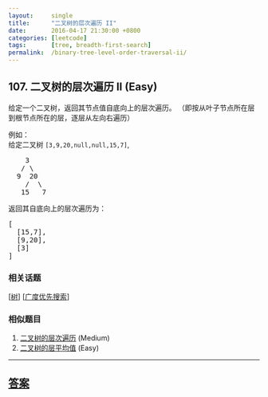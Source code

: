 ```yaml
---
layout:     single
title:      "二叉树的层次遍历 II"
date:       2016-04-17 21:30:00 +0800
categories: [leetcode]
tags:       [tree, breadth-first-search]
permalink:  /binary-tree-level-order-traversal-ii/
---
```


## 107. 二叉树的层次遍历 II (Easy)

<p>给定一个二叉树，返回其节点值自底向上的层次遍历。 （即按从叶子节点所在层到根节点所在的层，逐层从左向右遍历）</p>

<p>例如：<br>
给定二叉树 <code>[3,9,20,null,null,15,7]</code>,</p>

<pre>    3
   / \
  9  20
    /  \
   15   7
</pre>

<p>返回其自底向上的层次遍历为：</p>

<pre>[
  [15,7],
  [9,20],
  [3]
]
</pre>

### 相关话题
  [[树](https://github.com/openset/leetcode/tree/master/tag/tree/README.md)]
  [[广度优先搜索](https://github.com/openset/leetcode/tree/master/tag/breadth-first-search/README.md)]

### 相似题目
  1. [二叉树的层次遍历](/binary-tree-level-order-traversal) (Medium)
  1. [二叉树的层平均值](/average-of-levels-in-binary-tree) (Easy)

---

## [答案](https://github.com/openset/leetcode/tree/master/problems/binary-tree-level-order-traversal-ii)
